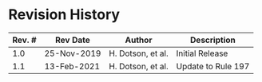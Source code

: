 # Revision History

| **Rev. #** | **Rev Date** | **Author** | **Description** | 
|------------|--------------|------------|-----------------| 
| 1.0 | 25-Nov-2019 | H. Dotson, et al. | Initial Release | 
| 1.1 | 13-Feb-2021 | H. Dotson, et al. | Update to Rule 197 | 

